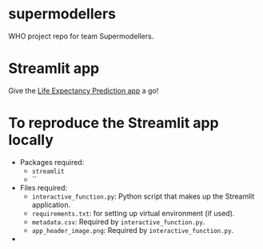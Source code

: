 # supermodellers
WHO project repo for team Supermodellers.

# Streamlit app
Give the [Life Expectancy Prediction app](https://supermodellers.streamlit.app/) a go!

# To reproduce the Streamlit app locally
* Packages required:
  * `streamlit`
  * `` 
* Files required:
  * `interactive_function.py`: Python script that makes up the Streamlit application.
  * `requirements.txt`: for setting up virtual environment (if used).
  * `metadata.csv`: Required by `interactive_function.py`.
  * `app_header_image.png`: Required by `interactive_function.py`.
*   

